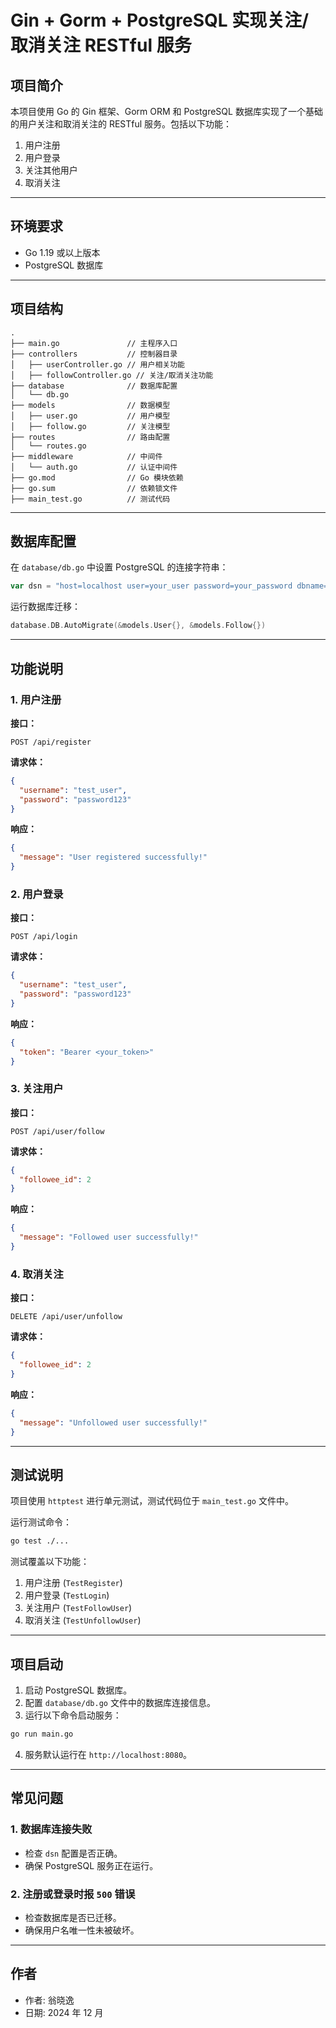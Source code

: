 # Gin + Gorm + PostgreSQL 实现关注/取消关注 RESTful 服务

## 项目简介
本项目使用 Go 的 Gin 框架、Gorm ORM 和 PostgreSQL 数据库实现了一个基础的用户关注和取消关注的 RESTful 服务。包括以下功能：

1. 用户注册
2. 用户登录
3. 关注其他用户
4. 取消关注

---

## 环境要求

- Go 1.19 或以上版本
- PostgreSQL 数据库

---

## 项目结构

```
.
├── main.go               // 主程序入口
├── controllers           // 控制器目录
│   ├── userController.go // 用户相关功能
│   ├── followController.go // 关注/取消关注功能
├── database              // 数据库配置
│   └── db.go
├── models                // 数据模型
│   ├── user.go           // 用户模型
│   ├── follow.go         // 关注模型
├── routes                // 路由配置
│   └── routes.go
├── middleware            // 中间件
│   └── auth.go           // 认证中间件
├── go.mod                // Go 模块依赖
├── go.sum                // 依赖锁文件
├── main_test.go          // 测试代码
```

---

## 数据库配置

在 `database/db.go` 中设置 PostgreSQL 的连接字符串：
```go
var dsn = "host=localhost user=your_user password=your_password dbname=your_db port=5432 sslmode=disable"
```

运行数据库迁移：
```go
database.DB.AutoMigrate(&models.User{}, &models.Follow{})
```

---

## 功能说明

### 1. 用户注册
**接口：**
```
POST /api/register
```
**请求体：**
```json
{
  "username": "test_user",
  "password": "password123"
}
```
**响应：**
```json
{
  "message": "User registered successfully!"
}
```

### 2. 用户登录
**接口：**
```
POST /api/login
```
**请求体：**
```json
{
  "username": "test_user",
  "password": "password123"
}
```
**响应：**
```json
{
  "token": "Bearer <your_token>"
}
```

### 3. 关注用户
**接口：**
```
POST /api/user/follow
```
**请求体：**
```json
{
  "followee_id": 2
}
```
**响应：**
```json
{
  "message": "Followed user successfully!"
}
```

### 4. 取消关注
**接口：**
```
DELETE /api/user/unfollow
```
**请求体：**
```json
{
  "followee_id": 2
}
```
**响应：**
```json
{
  "message": "Unfollowed user successfully!"
}
```

---

## 测试说明

项目使用 `httptest` 进行单元测试，测试代码位于 `main_test.go` 文件中。

运行测试命令：
```bash
go test ./...
```

测试覆盖以下功能：
1. 用户注册 (`TestRegister`)
2. 用户登录 (`TestLogin`)
3. 关注用户 (`TestFollowUser`)
4. 取消关注 (`TestUnfollowUser`)

---

## 项目启动

1. 启动 PostgreSQL 数据库。
2. 配置 `database/db.go` 文件中的数据库连接信息。
3. 运行以下命令启动服务：
```bash
go run main.go
```
4. 服务默认运行在 `http://localhost:8080`。

---

## 常见问题

### 1. 数据库连接失败
- 检查 `dsn` 配置是否正确。
- 确保 PostgreSQL 服务正在运行。

### 2. 注册或登录时报 `500` 错误
- 检查数据库是否已迁移。
- 确保用户名唯一性未被破坏。

---

## 作者
- 作者: 翁晓逸
- 日期: 2024 年 12 月

